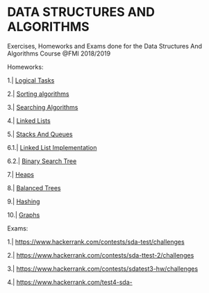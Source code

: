 # DATA STRUCTURES AND ALGORITHMS
Exercises, Homeworks and Exams done for the Data Structures And Algorithms Course @FMI 2018/2019

Homeworks:

1.| <a href="https://www.hackerrank.com/contests/practice-1-si/challenges">Logical Tasks</a>

2.| <a href="https://www.hackerrank.com/contests/si-practice-2/challenges">Sorting algorithms</a>

3.| <a href="https://www.hackerrank.com/contests/practice-3-1/challenges">Searching Algorithms</a>

4.| <a href="https://www.hackerrank.com/contests/si-practice-4/challenges">Linked Lists</a>

5.| <a href="https://www.hackerrank.com/contests/si-practice-5/challenges">Stacks And Queues</a>

6.1.| <a href="https://www.hackerrank.com/contests/sdatest3-hw/challenges">Linked List Implementation</a>

6.2.| <a href="https://www.hackerrank.com/contests/sda-hw-6/challenges">Binary Search Tree</a>

7.| <a href="https://www.hackerrank.com/contests/si-practice-7/challenges">Heaps</a>

8.| <a href="https://www.hackerrank.com/contests/sda-hw-8/challenges">Balanced Trees</a>

9.| <a href="https://www.hackerrank.com/contests/sda-hw-9/challenges">Hashing</a>

10.| <a href="https://www.hackerrank.com/contests/sda-hw-10/challenges">Graphs</a>

Exams:

1.| https://www.hackerrank.com/contests/sda-test/challenges

2.| https://www.hackerrank.com/contests/sda-ttest-2/challenges

3.| https://www.hackerrank.com/contests/sdatest3-hw/challenges

4.| https://www.hackerrank.com/test4-sda-
